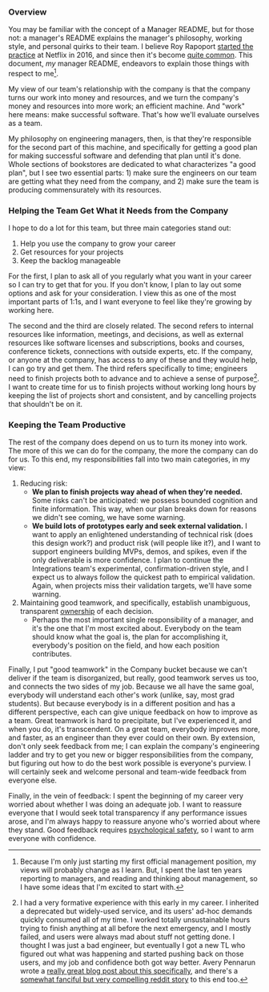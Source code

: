 ### Overview

You may be familiar with the concept of a Manager README, but for those not: a manager's README explains the manager's philosophy, working style, and personal quirks to their team. I believe Roy Rapoport [started the practice](https://docs.google.com/presentation/d/1TPSwdqDqVfWG9anfiOjGUjk0k6zQDij5xPvatPg7NFE/edit#slide=id.p) at Netflix in 2016, and since then it's become [quite common](https://hypercontext.com/blog/management-skills/49-manager-readmes). This document, _my_ manager README, endeavors to explain those things with respect to me[^0].

My view of our team's relationship with the company is that the company turns our work into money and resources, and we turn the company's money and resources into more work; an efficient machine. And "work" here means: make successful software. That's how we'll evaluate ourselves as a team.

My philosophy on engineering managers, then, is that they're responsible for the second part of this machine, and specifically for getting a good plan for making successful software and defending that plan until it's done. Whole sections of bookstores are dedicated to what characterizes "a good plan", but I see two essential parts: 1) make sure the engineers on our team are getting what they need from the company, and 2) make sure the team is producing commensurately with its resources.

### Helping the Team Get What it Needs from the Company

I hope to do a lot for this team, but three main categories stand out:
1. Help you use the company to grow your career
1. Get resources for your projects
1. Keep the backlog manageable

For the first, I plan to ask all of you regularly what you want in your career so I can try to get that for you. If you don't know, I plan to lay out some options and ask for your consideration. I view this as one of the most important parts of 1:1s, and I want everyone to feel like they're growing by working here.

The second and the third are closely related. The second refers to internal resources like information, meetings, and decisions, as well as external resources like software licenses and subscriptions, books and courses, conference tickets, connections with outside experts, etc. If the company, or anyone at the company, has access to any of these and they would help, I can go try and get them. The third refers specifically to time; engineers need to finish projects both to advance and to achieve a sense of purpose[^1]. I want to create time for us to finish projects without working long hours by keeping the list of projects short and consistent, and by cancelling projects that shouldn't be on it.

### Keeping the Team Productive

The rest of the company does depend on us to turn its money into work. The more of this we can do for the company, the more the company can do for us. To this end, my responsibilities fall into two main categories, in my view:
1. Reducing risk:
    - **We plan to finish projects way ahead of when they're needed.** Some risks can't be anticipated: we possess bounded cognition and finite information. This way, when our plan breaks down for reasons we didn't see coming, we have some warning.
    - **We build lots of prototypes early and seek external validation.** I want to apply an enlightened understanding of technical risk (does this design work?) and product risk (will people like it?), and I want to support engineers building MVPs, demos, and spikes, even if the only deliverable is more confidence.  I plan to continue the Integrations team's experimental, confirmation-driven style, and I expect us to always follow the quickest path to empirical validation. Again, when projects miss their validation targets, we'll have some warning.
2. Maintaining good teamwork, and specifically, establish unambiguous, transparent [ownership](ownership.md) of each decision.
    - Perhaps the most important single responsibility of a manager, and it's the one that I'm most excited about. Everybody on the team should know what the goal is, the plan for accomplishing it, everybody's position on the field, and how each position contributes.

Finally, I put "good teamwork" in the Company bucket because we can't deliver if the team is disorganized, but really, good teamwork serves us too, and connects the two sides of my job. Because we all have the same goal, everybody will understand each other's work (unlike, say, most grad students). But because everybody is in a different position and has a different perspective, each can give unique feedback on how to improve as a team. Great teamwork is hard to precipitate, but I've experienced it, and when you do, it's transcendent. On a great team, everybody improves more, and faster, as an engineer than they ever could on their own. By extension, don't only seek feedback from me; I can explain the company's engineering ladder and try to get you new or bigger responsibilities from the company, but figuring out how to do the best work possible is everyone's purview. I will certainly seek and welcome personal and team-wide feedback from everyone else.

Finally, in the vein of feedback: I spent the beginning of my career very worried about whether I was doing an adequate job. I want to reassure everyone that I would seek total transparency if any performance issues arose, and I'm always happy to reassure anyone who's worried about where they stand. Good feedback requires [psychological safety](https://rework.withgoogle.com/blog/five-keys-to-a-successful-google-team/), so I want to arm everyone with confidence.

[^0]: Because I'm only just starting my first official management position, my views will probably change as I learn. But, I spent the last ten years reporting to managers, and reading and thinking about management, so I have some ideas that I'm excited to start with.

[^1]: I had a very formative experience with this early in my career. I inherited a deprecated but widely-used service, and its users' ad-hoc demands quickly consumed all of my time. I worked totally unsustainable hours trying to finish anything at all before the next emergency, and I mostly failed, and users were always mad about stuff not getting done. I thought I was just a bad engineer, but eventually I got a new TL who figured out what was happening and started pushing back on those users, and my job and confidence both got way better. Avery Pennarun wrote a [really great blog post about this specifically](https://apenwarr.ca/log/?m=201712), and there's a [somewhat fanciful but very compelling reddit story](https://old.reddit.com/r/antiwork/comments/rkk9qg/im_a_new_supervisor_and_my_direct_reports_are/hpacf5h/) to this end too.
